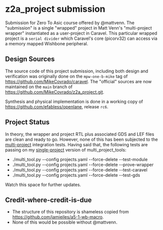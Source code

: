 # z2a_project submission
Submission for Zero To Asic course offered by @mattvenn.
The "submission" is a single "wrapped" project in Matt Venn's "multi-project wrapper" instantiated as a user-project in Caravel.
This particular wrapped project is a `serial divider` which Caravel's core (picorv32) can access via a memory mapped Wishbone peripheral.

## Design Sources
The source code of this project submission, including both design and verification was originally done on the `mpw-one-b-mike` tag of https://github.com/MikeCovrado/caravel.
The "official" sources are now maintained on the `main` branch of https://github.com/MikeCovrado/z2a_project.git.

Synthesis and physical implementation is done in a working copy of https://github.com/efabless/openlane, release `rc6`.

## Project Status
In theory, the wrapper and project RTL plus associated GDS and LEF files are clean and ready to go.
However, none of this has been subjected to the [multi-project](https://github.com/mattvenn/multi_project_tools) integration tests.
Having said that, the following tests are passing on my [single-project](https://github.com/MikeCovrado/multi_project_tools/tree/z2a_project) version of multi_project_tools:
* ./multi_tool.py --config projects.yaml --force-delete --test-module
* ./multi_tool.py --config projects.yaml --force-delete --prove-wrapper
* ./multi_tool.py --config projects.yaml --force-delete --test-caravel
* ./multi_tool.py --config projects.yaml --force-delete --test-gds

Watch this space for further updates.

## Credit-where-credit-is-due
- The structure of this repository is shameless copied from https://github.com/jamieiles/a5-1-wb-macro.
- None of this would be possible without @mattvenn.
